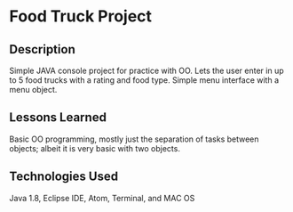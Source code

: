 # Food Truck Project

## Description
Simple JAVA console project for practice with OO. Lets the user enter in up to 5 food trucks with a rating and food type. Simple menu interface with a menu object.

## Lessons Learned
Basic OO programming, mostly just the separation of tasks between objects; albeit it is very basic with two objects.

## Technologies Used
Java 1.8, Eclipse IDE, Atom, Terminal, and MAC OS
